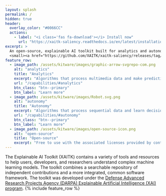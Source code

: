 ```yaml
---
layout: splash
permalink: /
hidden: true
header:
  overlay_color: "#0066CC"
  actions:
    - label: "<i class='fas fa-download'></i> Install now"
      url: "https://xaitk-saliency.readthedocs.io/en/latest/installation.html"
excerpt: >
  An open-source, explainable AI toolkit built for analytics and autonomy applications.<br />
  <small><a href="https://github.com/XAITK/xaitk-saliency/releases/tag/v0.8.0">Latest release v0.8.0</a></small>
feature_row:
  - image_path: /assets/kitware/images/graphic-arrow-svgrepo-com.png
    alt: "analytics"
    title: "Analytics"
    excerpt: "Algorithms that process multimedia data and make predictions including image classification."
    url: "/capabilities/#analytics"
    btn_class: "btn--primary"
    btn_label: "Learn more"
  - image_path: /assets/kitware/images/Robot.svg.png
    alt: "autonomy"
    title: "Autonomy"
    excerpt: "Algorithms that process sequential data and learn decision policies including reinforcement learning."
    url: "/capabilities/#autonomy"
    btn_class: "btn--primary"
    btn_label: "Learn more"
  - image_path: /assets/kitware/images/open-source-icon.png
    alt: "open-source"
    title: "Open-source"
    excerpt: "Free to use with the associated licenses provided by contributors."
---
```


The Explainable AI Toolkit (XAITK) contains a variety of tools and resources to help users, developers, and researchers understand complex machine learning models. The toolkit combines a searchable repository of independent contributions and a more integrated, common software framework. The toolkit was developed under the [Defense Advanced Research Projects Agency (DARPA) Explainable Artificial Intelligence (XAI) program](https://www.darpa.mil/program/explainable-artificial-intelligence).
{% include feature_row %}
